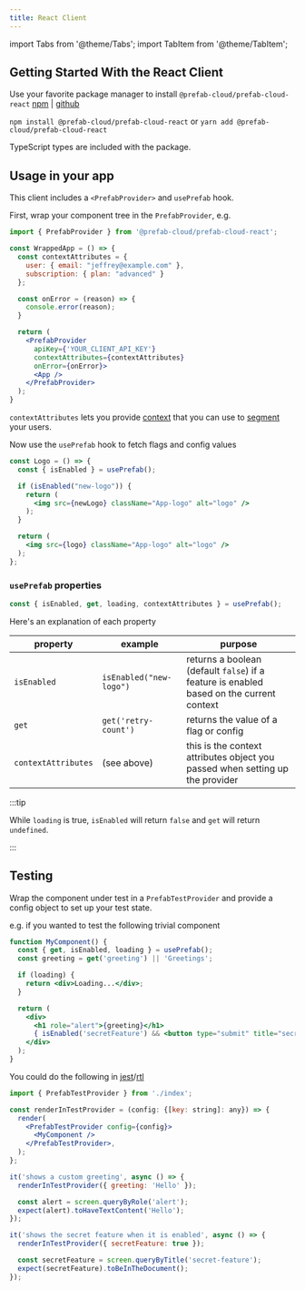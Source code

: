 ```yaml
---
title: React Client
---
```


import Tabs from '@theme/Tabs'; import TabItem from '@theme/TabItem';

## Getting Started With the React Client

Use your favorite package manager to install `@prefab-cloud/prefab-cloud-react` [npm](https://www.npmjs.com/package/@prefab-cloud/prefab-cloud-react) | [github](https://github.com/prefab-cloud/prefab-cloud-react)

`npm install @prefab-cloud/prefab-cloud-react` or `yarn add @prefab-cloud/prefab-cloud-react`

TypeScript types are included with the package.

## Usage in your app

This client includes a `<PrefabProvider>` and `usePrefab` hook.

First, wrap your component tree in the `PrefabProvider`, e.g.

```jsx
import { PrefabProvider } from '@prefab-cloud/prefab-cloud-react';

const WrappedApp = () => {
  const contextAttributes = {
    user: { email: "jeffrey@example.com" },
    subscription: { plan: "advanced" } 
  };

  const onError = (reason) => {
    console.error(reason);
  }

  return (
    <PrefabProvider
      apiKey={'YOUR_CLIENT_API_KEY'}
      contextAttributes={contextAttributes}
      onError={onError}>
      <App />
    </PrefabProvider>
  );
}
```

`contextAttributes` lets you provide [context](./explanations/context) that you can use to [segment] your users.

Now use the `usePrefab` hook to fetch flags and config values

```jsx
const Logo = () => {
  const { isEnabled } = usePrefab();

  if (isEnabled("new-logo")) {
    return (
      <img src={newLogo} className="App-logo" alt="logo" />
    );
  }

  return (
    <img src={logo} className="App-logo" alt="logo" />
  );
};

```

### `usePrefab` properties


```jsx
const { isEnabled, get, loading, contextAttributes } = usePrefab();
```

Here's an explanation of each property

| property             | example                 | purpose                                                                                  |
|----------------------|-------------------------|------------------------------------------------------------------------------------------|
| `isEnabled`          | `isEnabled("new-logo")` | returns a boolean (default `false`) if a feature is enabled based on the current context |
| `get`                | `get('retry-count')`    | returns the value of a flag or config                                                    |
| `contextAttributes`  | (see above)             | this is the context attributes object you passed when setting up the provider            |

:::tip

While `loading` is true, `isEnabled` will return `false` and `get` will return `undefined`.

:::

## Testing

Wrap the component under test in a `PrefabTestProvider` and provide a config object to set up your test state.

e.g. if you wanted to test the following trivial component

```jsx
function MyComponent() {
  const { get, isEnabled, loading } = usePrefab();
  const greeting = get('greeting') || 'Greetings';

  if (loading) {
    return <div>Loading...</div>;
  }

  return (
    <div>
      <h1 role="alert">{greeting}</h1>
      { isEnabled('secretFeature') && <button type="submit" title="secret-feature">Secret feature</button> }
    </div>
  );
}
```

You could do the following in [jest]/[rtl]

```jsx
import { PrefabTestProvider } from './index';

const renderInTestProvider = (config: {[key: string]: any}) => {
  render(
    <PrefabTestProvider config={config}>
      <MyComponent />
    </PrefabTestProvider>,
  );
};

it('shows a custom greeting', async () => {
  renderInTestProvider({ greeting: 'Hello' });

  const alert = screen.queryByRole('alert');
  expect(alert).toHaveTextContent('Hello');
});

it('shows the secret feature when it is enabled', async () => {
  renderInTestProvider({ secretFeature: true });

  const secretFeature = screen.queryByTitle('secret-feature');
  expect(secretFeature).toBeInTheDocument();
});
```

[jest]: https://jestjs.io/
[rtl]: https://testing-library.com/docs/react-testing-library/intro/
[segment]: /docs/explanations/rules-and-segmentation

